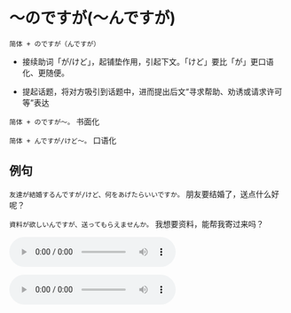 # ～のですが(～んですが)

`简体 + のですが（んですが）`

- 接续助词「が/けど」，起铺垫作用，引起下文。「けど」要比「が」更口语化、更随便。

- 提起话题，将对方吸引到话题中，进而提出后文“寻求帮助、劝诱或请求许可等”表达

`简体 + のですが～。` 书面化

`简体 + んですが/けど～。` 口语化

## 例句

`友達が結婚するんですが/けど、何をあげたらいいですか。` 朋友要结婚了，送点什么好呢？

`資料が欲しいんですが、送ってもらえませんか。` 我想要资料，能帮我寄过来吗？

<audio src="http://dict.youdao.com/dictvoice?le=jap&audio=友達が結婚するんですが/けど、何をあげたらいいですか。&type=3" controls></audio>

<audio src="http://dict.youdao.com/dictvoice?le=jap&audio=資料が欲しいんですが、送ってもらえませんか。&type=3" controls></audio>
